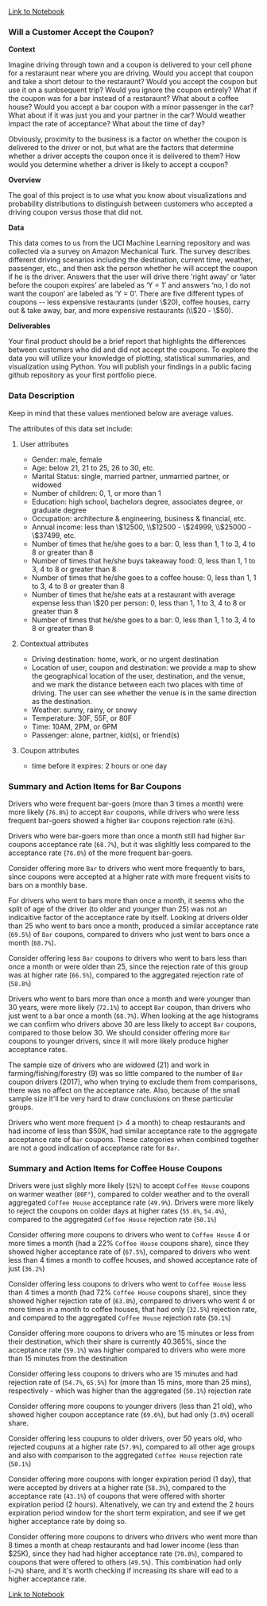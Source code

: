 [Link to Notebook](https://nbviewer.org/github/benharosh/berkeley-ml-1/blob/main/assignment_5_1_starter/prompt.ipynb)

### Will a Customer Accept the Coupon?

**Context**

Imagine driving through town and a coupon is delivered to your cell phone for a restaraunt near where you are driving. Would you accept that coupon and take a short detour to the restaraunt? Would you accept the coupon but use it on a sunbsequent trip? Would you ignore the coupon entirely? What if the coupon was for a bar instead of a restaraunt? What about a coffee house? Would you accept a bar coupon with a minor passenger in the car? What about if it was just you and your partner in the car? Would weather impact the rate of acceptance? What about the time of day?

Obviously, proximity to the business is a factor on whether the coupon is delivered to the driver or not, but what are the factors that determine whether a driver accepts the coupon once it is delivered to them? How would you determine whether a driver is likely to accept a coupon?

**Overview**

The goal of this project is to use what you know about visualizations and probability distributions to distinguish between customers who accepted a driving coupon versus those that did not.

**Data**

This data comes to us from the UCI Machine Learning repository and was collected via a survey on Amazon Mechanical Turk. The survey describes different driving scenarios including the destination, current time, weather, passenger, etc., and then ask the person whether he will accept the coupon if he is the driver. Answers that the user will drive there ‘right away’ or ‘later before the coupon expires’ are labeled as ‘Y = 1’ and answers ‘no, I do not want the coupon’ are labeled as ‘Y = 0’.  There are five different types of coupons -- less expensive restaurants (under \\$20), coffee houses, carry out & take away, bar, and more expensive restaurants (\\$20 - \\$50). 

**Deliverables**

Your final product should be a brief report that highlights the differences between customers who did and did not accept the coupons.  To explore the data you will utilize your knowledge of plotting, statistical summaries, and visualization using Python. You will publish your findings in a public facing github repository as your first portfolio piece.

### Data Description
Keep in mind that these values mentioned below are average values.

The attributes of this data set include:
1. User attributes
    -  Gender: male, female
    -  Age: below 21, 21 to 25, 26 to 30, etc.
    -  Marital Status: single, married partner, unmarried partner, or widowed
    -  Number of children: 0, 1, or more than 1
    -  Education: high school, bachelors degree, associates degree, or graduate degree
    -  Occupation: architecture & engineering, business & financial, etc.
    -  Annual income: less than \\$12500, \\$12500 - \\$24999, \\$25000 - \\$37499, etc.
    -  Number of times that he/she goes to a bar: 0, less than 1, 1 to 3, 4 to 8 or greater than 8
    -  Number of times that he/she buys takeaway food: 0, less than 1, 1 to 3, 4 to 8 or greater
    than 8
    -  Number of times that he/she goes to a coffee house: 0, less than 1, 1 to 3, 4 to 8 or
    greater than 8
    -  Number of times that he/she eats at a restaurant with average expense less than \\$20 per
    person: 0, less than 1, 1 to 3, 4 to 8 or greater than 8
    -  Number of times that he/she goes to a bar: 0, less than 1, 1 to 3, 4 to 8 or greater than 8
    

2. Contextual attributes
    - Driving destination: home, work, or no urgent destination
    - Location of user, coupon and destination: we provide a map to show the geographical
    location of the user, destination, and the venue, and we mark the distance between each
    two places with time of driving. The user can see whether the venue is in the same
    direction as the destination.
    - Weather: sunny, rainy, or snowy
    - Temperature: 30F, 55F, or 80F
    - Time: 10AM, 2PM, or 6PM
    - Passenger: alone, partner, kid(s), or friend(s)


3. Coupon attributes
    - time before it expires: 2 hours or one day
    
### Summary and Action Items for Bar Coupons

Drivers who were frequent bar-goers (more than 3 times a month) were more likely (`76.8%`) to accept `Bar` coupons, while drivers who were less frequent bar-goers showed a higher `Bar` coupons rejection rate (`63%`).

Drivers who were bar-goers more than once a month still had higher `Bar` coupons acceptance rate (`68.7%`), but it was slighltly less compared to the acceptance rate (`76.8%`) of the more frequent bar-goers.

Consider offering more `Bar` to drivers who went more frequently to bars, since coupons were accepted at a higher rate with more frequent visits to bars on a monthly base. 

For drivers who went to bars more than once a month, it seems who the split of age of the driver (to older and younger than 25) was not an indicaitive factor of the acceptance rate by itself. Looking at drivers older than 25 who went to bars once a month, produced a similar acceptance rate (`69.5%`) of `Bar` coupons, compared to drivers who just went to bars once a month (`68.7%`).

Consider offering less `Bar` coupons to drivers who went to bars less than once a month or were older than 25, since the rejection rate of this group was at higher rate (`66.5%`), compared to the aggregated rejection rate of (`58.8%`)

Drivers who went to bars more than once a month and were younger than 30 years, were more likely (`72.1%`) to accept `Bar` coupon, than drivers who just went to a bar once a month (`68.7%`). When looking at the age histograms we can confirm who drivers above 30 are less likely to accept `Bar` coupons, compared to those below 30. We should consider offering more `Bar` coupons to younger drivers, since it will more likely produce higher acceptance rates.

The sample size of drivers who are widowed (21) and work in farming/fishing/forestry (9) was so little compared to the number of `Bar` coupon drivers (2017), who when trying to exclude them from comparisons, there was no affect on the acceptance rate. Also, because of the small sample size it'll be very hard to draw conclusions on these particular groups.

Drivers who went more frequent (> 4 a month) to cheap restaurants and had income of less than $50K, had similar acceptance rate to the aggregate acceptance rate of `Bar` coupons. These categories when combined together are not a good indication of acceptance rate for `Bar`.

    
### Summary and Action Items for Coffee House Coupons

Drivers were just slighly more likely (`52%`) to accept `Coffee House` coupons on warmer weather (`80F°`), compared to colder weather and to the overall aggregated `Coffee House` acceptance rate (`49.9%`). Drivers were more likely to reject the coupons on colder days at higher rates (`55.6%`, `54.4%`), compared to the aggregated `Coffee House` rejection rate (`50.1%`)

Consider offering more coupons to drivers who went to `Coffee House` 4 or more times a month (had a 22% `Coffee House` coupons share), since they showed higher acceptance rate of (`67.5%`), compared to drivers who went less than 4 times a month to coffee houses, and showed acceptance rate of just (`36.2%`)

Consider offering less coupons to drivers who went to `Coffee House` less than 4 times a month (had 72% `Coffee House` coupons share), since they showed higher rejection rate of (`63.8%`), compared to drivers who went 4 or more times in a month to coffee houses, that had only (`32.5%`) rejection rate, and compared to the aggregated `Coffee House` rejection rate (`50.1%`)

Consider offering more coupons to drivers who are 15 minutes or less from their destination, which their share is currently 40.365%, since the acceptance rate (`59.1%`) was higher compared to drivers who were more than 15 minutes from the destination

Consider offering less coupons to drivers who are 15 minutes and had rejection rate of (`54.7%`, `65.5%`) for (more than 15 mins, more than 25 mins), respectively - which was higher than the aggregated (`50.1%`) rejection rate 

Consider offering more coupons to younger drivers (less than 21 old), who showed higher coupon acceptance rate (`69.6%`), but had only (`3.8%`) ocerall share.

Consider offering less coupuns to older drivers, over 50 years old, who rejected coupuns at a higher rate (`57.9%`), compared to all other age groups and also with comparison to the aggregated `Coffee House` rejection rate (`50.1%`)

Consider offering more coupons with longer expiration period (1 day), that were accepted by drivers at a higher rate (`58.3%`), compared to the acceptance rate (`43.1%`) of coupons that were offered with shorter expiration period (2 hours). Altenatively, we can try and extend the 2 hours expiration period window for the short term expiration, and see if we get higher acceptance rate by doing so.

Consider offering more coupons to drivers who drivers who went more than 8 times a month at cheap restaurants and had lower income (less than $25K), since they had had higher acceptance rate (`70.8%`), compared to coupons that were offered to others (`49.5%`). This combination had only (`~2%`) share, and it's worth checking if increasing its share will ead to a higher acceptance rate.

[Link to Notebook](https://nbviewer.org/github/benharosh/berkeley-ml-1/blob/main/assignment_5_1_starter/prompt.ipynb)

